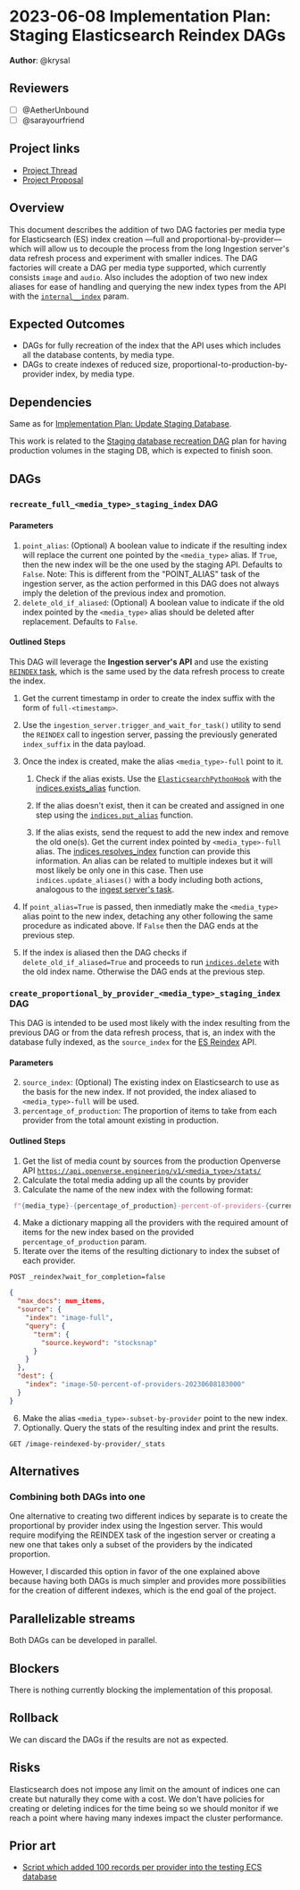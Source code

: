 # 2023-06-08 Implementation Plan: Staging Elasticsearch Reindex DAGs

**Author**: @krysal

## Reviewers

- [ ] @AetherUnbound
- [ ] @sarayourfriend

## Project links

- [Project Thread](https://github.com/WordPress/openverse/issues/392)
- [Project Proposal](/projects/proposals/search_relevancy_sandbox/20230331-project_proposal_search_relevancy_sandbox.md)

## Overview

This document describes the addition of two DAG factories per media type for
Elasticsearch (ES) index creation ––full and proportional-by-provider–– which
will allow us to decouple the process from the long Ingestion server's data
refresh process and experiment with smaller indices. The DAG factories will
create a DAG per media type supported, which currently consists `image` and
`audio`. Also includes the adoption of two new index aliases for ease of
handling and querying the new index types from the API with the
[`internal__index`][api_ii_param] param.

[api_ii_param]: https://github.com/WordPress/openverse/pull/2073

## Expected Outcomes

- DAGs for fully recreation of the index that the API uses which includes all
  the database contents, by media type.
- DAGs to create indexes of reduced size, proportional-to-production-by-provider
  index, by media type.

## Dependencies

Same as for
[Implementation Plan: Update Staging Database](/projects/proposals/search_relevancy_sandbox/20230406-implementation_plan_update_staging_database.md).

This work is related to the [Staging database recreation
DAG][staging_db_recreation] plan for having production volumes in the staging
DB, which is expected to finish soon.

[staging_db_recreation]: https://github.com/WordPress/openverse/issues/1989

## DAGs

### `recreate_full_<media_type>_staging_index` DAG

#### Parameters

1. `point_alias`: (Optional) A boolean value to indicate if the resulting index
   will replace the current one pointed by the `<media_type>` alias. If `True`,
   then the new index will be the one used by the staging API. Defaults to
   `False`. Note: This is different from the "POINT_ALIAS" task of the ingestion
   server, as the action performed in this DAG does not always imply the
   deletion of the previous index and promotion.
2. `delete_old_if_aliased`: (Optional) A boolean value to indicate if the old
   index pointed by the `<media_type>` alias should be deleted after
   replacement. Defaults to `False`.

#### Outlined Steps

This DAG will leverage the **Ingestion server's API** and use the existing
[`REINDEX` task][reindex], which is the same used by the data refresh process to
create the index.

1. Get the current timestamp in order to create the index suffix with the form
   of `full-<timestamp>`.
2. Use the `ingestion_server.trigger_and_wait_for_task()` utility to send the
   `REINDEX` call to ingestion server, passing the previously generated
   `index_suffix` in the data payload.
3. Once the index is created, make the alias `<media_type>-full` point to it.

   1. Check if the alias exists. Use the
      [`ElasticsearchPythonHook`][es_python_hook] with the
      [indices.exists_alias][es_py_exists_alias] function.

   2. If the alias doesn't exist, then it can be created and assigned in one
      step using the [`indices.put_alias`][es_py_put_alias] function.

   3. If the alias exists, send the request to add the new index and remove the
      old one(s). Get the current index pointed by `<media_type>-full` alias.
      The [indices.resolves_index][es_py_resolves_index] function can provide
      this information. An alias can be related to multiple indexes but it will
      most likely be only one in this case. Then use `indices.update_aliases()`
      with a body including both actions, analogous to the [ingest server's
      task][ing_point_alias].

4. If `point_alias=True` is passed, then inmediatly make the `<media_type>`
   alias point to the new index, detaching any other following the same
   procedure as indicated above. If `False` then the DAG ends at the previous
   step.
5. If the index is aliased then the DAG checks if `delete_old_if_aliased=True`
   and proceeds to run [`indices.delete`][es_py_delete] with the old index name.
   Otherwise the DAG ends at the previous step.

[reindex]:
  https://github.com/WordPress/openverse/blob/7427bbd4a8178d05a27e6fef07d70905ec7ef16b/ingestion_server/ingestion_server/indexer.py#L282
[resolve]:
  https://www.elastic.co/guide/en/elasticsearch/reference/7.12/indices-resolve-index-api.html
[es_python_hook]:
  https://airflow.apache.org/docs/apache-airflow-providers-elasticsearch/stable/_api/airflow/providers/elasticsearch/hooks/elasticsearch/index.html#airflow.providers.elasticsearch.hooks.elasticsearch.ElasticsearchPythonHook
[es_py_exists_alias]:
  https://elasticsearch-py.readthedocs.io/en/v8.8.0/api.html#elasticsearch.client.IndicesClient.exists_alias
[es_py_put_alias]:
  https://elasticsearch-py.readthedocs.io/en/v8.8.0/api.html#elasticsearch.client.IndicesClient.put_alias
[es_py_resolves_index]:
  https://elasticsearch-py.readthedocs.io/en/v8.8.0/api.html?#elasticsearch.client.IndicesClient.resolve_index
[ing_point_alias]:
  https://github.com/WordPress/openverse/blob/08bb0317e1110694ca4d51058bebbc1dafb4fc13/ingestion_server/ingestion_server/indexer.py#L340
[es_py_delete]:
  https://elasticsearch-py.readthedocs.io/en/v8.8.0/api.html?#elasticsearch.client.IndicesClient.delete

<!--------------------------------------------------------------------------->

### `create_proportional_by_provider_<media_type>_staging_index` DAG

This DAG is intended to be used most likely with the index resulting from the
previous DAG or from the data refresh process, that is, an index with the
database fully indexed, as the `source_index` for the [ES
Reindex][es_reindex_api] API.

[es_reindex_api]:
  https://www.elastic.co/guide/en/elasticsearch/reference/7.12/docs-reindex.html

#### Parameters

2. `source_index`: (Optional) The existing index on Elasticsearch to use as the
   basis for the new index. If not provided, the index aliased to
   `<media_type>-full` will be used.
3. `percentage_of_production`: The proportion of items to take from each
   provider from the total amount existing in production.

#### Outlined Steps

1. Get the list of media count by sources from the production Openverse API
   [`https://api.openverse.engineering/v1/<media_type>/stats/`](https://api.openverse.engineering/v1/<media_type>/stats/)
2. Calculate the total media adding up all the counts by provider
3. Calculate the name of the new index with the following format:

```python
 f"{media_type}-{percentage_of_production}-percent-of-providers-{current_datetime}"
```

4. Make a dictionary mapping all the providers with the required amount of items
   for the new index based on the provided `percentage_of_production` param.
5. Iterate over the items of the resulting dictionary to index the subset of
   each provider.

```
POST _reindex?wait_for_completion=false
```

```json
{
  "max_docs": num_items,
  "source": {
    "index": "image-full",
    "query": {
      "term": {
        "source.keyword": "stocksnap"
      }
    }
  },
  "dest": {
    "index": "image-50-percent-of-providers-20230608183000"
  }
}
```

6. Make the alias `<media_type>-subset-by-provider` point to the new index.
7. Optionally. Query the stats of the resulting index and print the results.

```
GET /image-reindexed-by-provider/_stats
```

## Alternatives

### Combining both DAGs into one

One alternative to creating two different indices by separate is to create the
proportional by provider index using the Ingestion server. This would require
modifying the REINDEX task of the ingestion server or creating a new one that
takes only a subset of the providers by the indicated proportion.

However, I discarded this option in favor of the one explained above because
having both DAGs is much simpler and provides more possibilities for the
creation of different indexes, which is the end goal of the project.

## Parallelizable streams

Both DAGs can be developed in parallel.

## Blockers

There is nothing currently blocking the implementation of this proposal.

<!--
## Accessibility

 Are there specific accessibility concerns relevant to this plan? Do you expect new UI elements that would need particular care to ensure they're implemented in an accessible way? Consider also low-spec device and slow internet accessibility, if relevant. -->

## Rollback

<!-- How do we roll back this solution in the event of failure? Are there any steps that can not easily be rolled back? -->

We can discard the DAGs if the results are not as expected.

## Risks

<!-- What risks are we taking with this solution? Are there risks that once taken can’t be undone?-->

Elasticsearch does not impose any limit on the amount of indices one can create
but naturally they come with a cost. We don't have policies for creating or
deleting indices for the time being so we should monitor if we reach a point
where having many indexes impact the cluster performance.

## Prior art

<!-- Include links to documents and resources that you used when coming up with your solution. Credit people who have contributed to the solution that you wish to acknowledge. -->

- [Script which added 100 records per provider into the testing ECS database](https://github.com/WordPress/openverse-infrastructure/pull/314)
